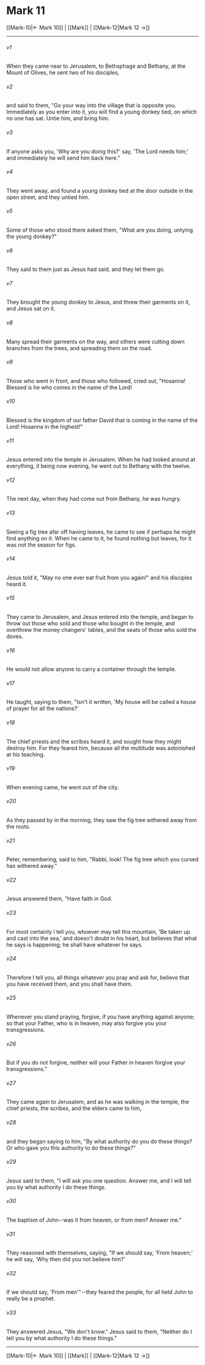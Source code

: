 # Mark 11

[[Mark-10|← Mark 10]] | [[Mark]] | [[Mark-12|Mark 12 →]]
***



###### v1 
When they came near to Jerusalem, to Bethsphage and Bethany, at the Mount of Olives, he sent two of his disciples, 

###### v2 
and said to them, "Go your way into the village that is opposite you. Immediately as you enter into it, you will find a young donkey tied, on which no one has sat. Untie him, and bring him. 

###### v3 
If anyone asks you, 'Why are you doing this?' say, 'The Lord needs him;' and immediately he will send him back here." 

###### v4 
They went away, and found a young donkey tied at the door outside in the open street, and they untied him. 

###### v5 
Some of those who stood there asked them, "What are you doing, untying the young donkey?" 

###### v6 
They said to them just as Jesus had said, and they let them go. 

###### v7 
They brought the young donkey to Jesus, and threw their garments on it, and Jesus sat on it. 

###### v8 
Many spread their garments on the way, and others were cutting down branches from the trees, and spreading them on the road. 

###### v9 
Those who went in front, and those who followed, cried out, "Hosanna! Blessed is he who comes in the name of the Lord! 

###### v10 
Blessed is the kingdom of our father David that is coming in the name of the Lord! Hosanna in the highest!" 

###### v11 
Jesus entered into the temple in Jerusalem. When he had looked around at everything, it being now evening, he went out to Bethany with the twelve. 

###### v12 
The next day, when they had come out from Bethany, he was hungry. 

###### v13 
Seeing a fig tree afar off having leaves, he came to see if perhaps he might find anything on it. When he came to it, he found nothing but leaves, for it was not the season for figs. 

###### v14 
Jesus told it, "May no one ever eat fruit from you again!" and his disciples heard it. 

###### v15 
They came to Jerusalem, and Jesus entered into the temple, and began to throw out those who sold and those who bought in the temple, and overthrew the money changers' tables, and the seats of those who sold the doves. 

###### v16 
He would not allow anyone to carry a container through the temple. 

###### v17 
He taught, saying to them, "Isn't it written, 'My house will be called a house of prayer for all the nations?' 

###### v18 
The chief priests and the scribes heard it, and sought how they might destroy him. For they feared him, because all the multitude was astonished at his teaching. 

###### v19 
When evening came, he went out of the city. 

###### v20 
As they passed by in the morning, they saw the fig tree withered away from the roots. 

###### v21 
Peter, remembering, said to him, "Rabbi, look! The fig tree which you cursed has withered away." 

###### v22 
Jesus answered them, "Have faith in God. 

###### v23 
For most certainly I tell you, whoever may tell this mountain, 'Be taken up and cast into the sea,' and doesn't doubt in his heart, but believes that what he says is happening; he shall have whatever he says. 

###### v24 
Therefore I tell you, all things whatever you pray and ask for, believe that you have received them, and you shall have them. 

###### v25 
Whenever you stand praying, forgive, if you have anything against anyone; so that your Father, who is in heaven, may also forgive you your transgressions. 

###### v26 
But if you do not forgive, neither will your Father in heaven forgive your transgressions." 

###### v27 
They came again to Jerusalem, and as he was walking in the temple, the chief priests, the scribes, and the elders came to him, 

###### v28 
and they began saying to him, "By what authority do you do these things? Or who gave you this authority to do these things?" 

###### v29 
Jesus said to them, "I will ask you one question. Answer me, and I will tell you by what authority I do these things. 

###### v30 
The baptism of John--was it from heaven, or from men? Answer me." 

###### v31 
They reasoned with themselves, saying, "If we should say, 'From heaven;' he will say, 'Why then did you not believe him?' 

###### v32 
If we should say, 'From men'"--they feared the people, for all held John to really be a prophet. 

###### v33 
They answered Jesus, "We don't know." Jesus said to them, "Neither do I tell you by what authority I do these things."

***
[[Mark-10|← Mark 10]] | [[Mark]] | [[Mark-12|Mark 12 →]]
